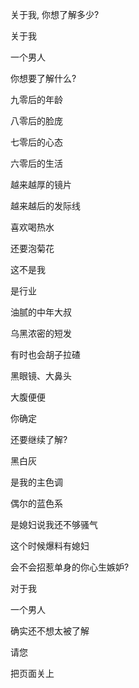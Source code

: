 关于我, 你想了解多少?



关于我

一个男人

你想要了解什么?



九零后的年龄

八零后的脸庞

七零后的心态

六零后的生活

越来越厚的镜片

越来越后的发际线

喜欢喝热水

还要泡菊花

这不是我

是行业



油腻的中年大叔

乌黑浓密的短发

有时也会胡子拉碴

黑眼镜、大鼻头

大腹便便

你确定

还要继续了解?



黑白灰

是我的主色调

偶尔的蓝色系

是媳妇说我还不够骚气

这个时候爆料有媳妇

会不会招惹单身的你心生嫉妒?



对于我

一个男人

确实还不想太被了解

请您

把页面关上